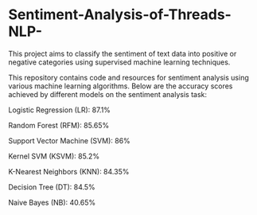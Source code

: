 # Sentiment-Analysis-of-Threads-NLP-
This project aims to classify the sentiment of text data into positive or negative categories using supervised machine learning techniques.

This repository contains code and resources for sentiment analysis using various machine learning algorithms. Below are the accuracy scores achieved by different models on the sentiment analysis task:

Logistic Regression (LR): 87.1%

Random Forest (RFM): 85.65%

Support Vector Machine (SVM): 86%

Kernel SVM (KSVM): 85.2%

K-Nearest Neighbors (KNN): 84.35%

Decision Tree (DT): 84.5%

Naive Bayes (NB): 40.65%
